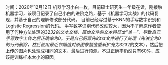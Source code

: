 时间：2020年12月12日
机器学习小白一枚，目前硕士研究生一年级在读，刚接触机器学习，该项目记录了自己小白的进阶之路，基于《机器学习实战》的代码复现，并基于自己的理解修改部分代码。
目前已经写过基于KNN的手写数字识别和Logistic Regression的代码。
手写数字识别代码改动较大，因为不了解原作者使用了何种方法处理的32*32的文本文档，原始文件的文本特征太“单一”，导致自己手写数字上传之后正确率为0。于是自己把原先的txt文件进行了处理（先讲全为0的行列删除，然后使用最近邻插值对原图像插值重新扩充为32*32的文本），然后把上传的图片也处理成相同的文本，最后进行预测。不过正确率仍然只有60%，应该是训练样本太小的原因。
